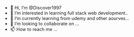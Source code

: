 - 👋 Hi, I’m @Discover1997
- 👀 I’m interested in learning full stack web development..
- 🌱 I’m currently learning from udemy and other aourves...
- 💞️ I’m looking to collaborate on ...
- 📫 How to reach me ...

<!---
Discover1997/Discover1997 is a ✨ special ✨ repository because its `README.md` (this file) appears on your GitHub profile.
You can click the Preview link to take a look at your changes.
--->

